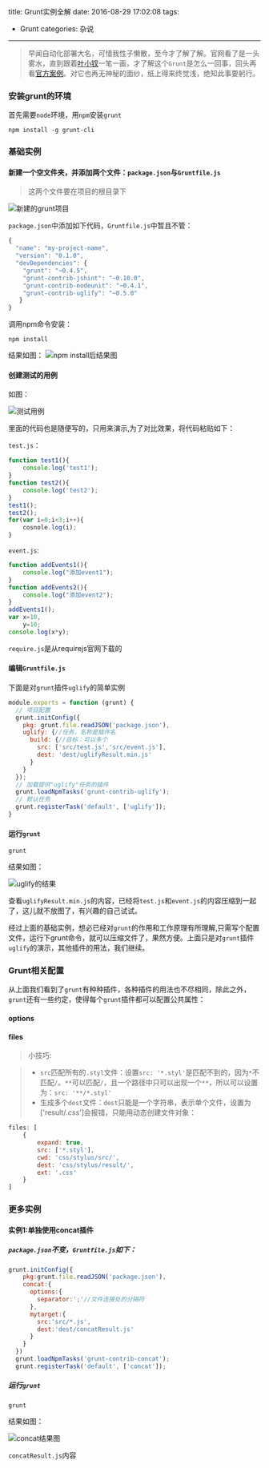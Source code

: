 title: Grunt实例全解
date: 2016-08-29 17:02:08
tags: 
- Grunt
categories: 杂说
---
> 早闻自动化部署大名，可惜我性子懒散，至今才了解了解。官网看了是一头雾水，直到跟着[叶小钗](http://www.cnblogs.com/yexiaochai/p/3603389.html)一笔一画，才了解这个`Grunt`是怎么一回事，回头再看[官方案例](http://www.gruntjs.net/sample-gruntfile)。对它也再无神秘的面纱，纸上得来终觉浅，绝知此事要躬行。

### 安装grunt的环境
首先需要`node`环境，用`npm`安装`grunt`
``` shell
npm install -g grunt-cli
```

### 基础实例
#### 新建一个空文件夹，并添加两个文件：`package.json`与`Gruntfile.js`
> 这两个文件要在项目的根目录下

![新建的grunt项目](https://tang-blog-1257996120.cos-website.ap-chengdu.myqcloud.com/grunt/grunt1.png)

`package.json`中添加如下代码，`Gruntfile.js`中暂且不管：
``` javascript
{
  "name": "my-project-name",
  "version": "0.1.0",
  "devDependencies": {
    "grunt": "~0.4.5",
    "grunt-contrib-jshint": "~0.10.0",
    "grunt-contrib-nodeunit": "~0.4.1",
    "grunt-contrib-uglify": "~0.5.0"
   }
}
```
调用npm命令安装：
``` shell
npm install
```
结果如图：
![npm install后结果图](https://tang-blog-1257996120.cos-website.ap-chengdu.myqcloud.com/grunt/grunt2.png)
<!-- more -->
#### 创建测试的用例
如图：

![测试用例](https://tang-blog-1257996120.cos-website.ap-chengdu.myqcloud.com/grunt/grunt3.png)

里面的代码也是随便写的，只用来演示,为了对比效果，将代码粘贴如下：

`test.js`：
``` javascript
function test1(){
    console.log('test1');
}
function test2(){
    console.log('test2');
}
test1();
test2();
for(var i=0;i<3;i++){
    cosnole.log(i);
}
```
`event.js`:
``` javascript
function addEvents1(){
    console.log("添加event1");
}
function addEvents2(){
    console.log("添加event2");
}
addEvents1();
var x=10,
    y=10;
console.log(x*y);
```
`require.js`是从requirejs官网下载的
#### 编辑`Gruntfile.js`
下面是对`grunt`插件`uglify`的简单实例
``` javascript
module.exports = function (grunt) {
  // 项目配置
  grunt.initConfig({
    pkg: grunt.file.readJSON('package.json'),
    uglify: {//任务，名称是插件名
      build: {//目标：可以多个
        src: ['src/test.js','src/event.js'],
        dest: 'dest/uglifyResult.min.js'
      }
    }
  });
  // 加载提供"uglify"任务的插件
  grunt.loadNpmTasks('grunt-contrib-uglify');
  // 默认任务
  grunt.registerTask('default', ['uglify']);
}
```
#### 运行`grunt`
``` shell
grunt
```
结果如图：

![uglify的结果](https://tang-blog-1257996120.cos-website.ap-chengdu.myqcloud.com/grunt/grunt4.png)

查看`uglifyResult.min.js`的内容，已经将`test.js`和`event.js`的内容压缩到一起了，这儿就不放图了，有兴趣的自己试试。

经过上面的基础实例，想必已经对`grunt`的作用和工作原理有所理解,只需写个配置文件，运行下grunt命令，就可以压缩文件了，果然方便。上面只是对`grunt`插件`uglify`的演示，其他插件的用法，我们继续。

### Grunt相关配置
从上面我们看到了`grunt`有种种插件，各种插件的用法也不尽相同，除此之外，`grunt`还有一些约定，使得每个`grunt`插件都可以配置公共属性：
#### options
#### files
>小技巧: 

> - `src`匹配所有的`.styl`文件：设置`src: '*.styl'`是匹配不到的，因为`*`不匹配`/`。`**`可以匹配`/`，且一个路径中只可以出现一个`**`，所以可以设置为：`src: '**/*.styl'`
> - 生成多个`dest`文件：`dest`只能是一个字符串，表示单个文件，设置为['result/*.css*']会报错，只能用动态创建文件对象：
``` js
files: [
    {
        expand: true,
        src: ['*.styl'],
        cwd: 'css/stylus/src/',
        dest: 'css/stylus/result/',
        ext: '.css'
    }
]
```


### 更多实例
#### 实例1:单独使用concat插件
##### `package.json`不变，`Gruntfile.js`如下：
``` javascript
grunt.initConfig({
    pkg:grunt.file.readJSON('package.json'),
    concat:{
      options:{
        separator:';'//文件连接处的分隔符
      },
      mytarget:{
        src:'src/*.js',
        dest:'dest/concatResult.js'
      }
    }
  })
  grunt.loadNpmTasks('grunt-contrib-concat');
  grunt.registerTask('default', ['concat']);
```
##### 运行`grunt`
``` shell
grunt
```
结果如图：

![concat结果图](https://tang-blog-1257996120.cos-website.ap-chengdu.myqcloud.com/grunt/grunt5.png)

`concatResult.js`内容